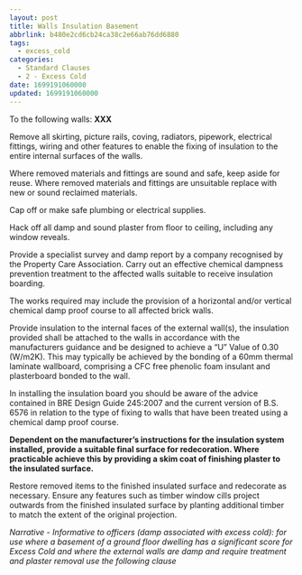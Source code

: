 ```yaml
---
layout: post
title: Walls Insulation Basement
abbrlink: b480e2cd6cb24ca38c2e66ab76dd6880
tags:
  - excess_cold
categories:
  - Standard Clauses
  - 2 - Excess Cold
date: 1699191060000
updated: 1699191060000
---
```


To the following walls: **XXX**

Remove all skirting, picture rails, coving, radiators, pipework, electrical fittings, wiring and other features to enable the fixing of insulation to the entire internal surfaces of the walls.

Where removed materials and fittings are sound and safe, keep aside for reuse. Where removed materials and fittings are unsuitable replace with new or sound reclaimed materials.

Cap off or make safe plumbing or electrical supplies.

Hack off all damp and sound plaster from floor to ceiling, including any window reveals.

Provide a specialist survey and damp report by a company recognised by the Property Care Association. Carry out an effective chemical dampness prevention treatment to the affected walls suitable to receive insulation boarding.

The works required may include the provision of a horizontal and/or vertical chemical damp proof course to all affected brick walls.

Provide insulation to the internal faces of the external wall(s), the insulation provided shall be attached to the walls in accordance with the manufacturers guidance and be designed to achieve a “U” Value of 0.30 (W/m2K). This may typically be achieved by the bonding of a 60mm thermal laminate wallboard, comprising a CFC free phenolic foam insulant and plasterboard bonded to the wall.

In installing the insulation board you should be aware of the advice contained in BRE Design Guide 245:2007 and the current version of B.S. 6576 in relation to the type of fixing to walls that have been treated using a chemical damp proof course.

**Dependent on the manufacturer’s instructions for the insulation system installed, provide a suitable final surface for redecoration. Where practicable achieve this by providing a skim coat of finishing plaster to the insulated surface.**

Restore removed items to the finished insulated surface and redecorate as necessary. Ensure any features such as timber window cills project outwards from the finished insulated surface by planting additional timber to match the extent of the original projection.

*Narrative - Informative to officers (damp associated with excess cold): for use where a basement of a ground floor dwelling has a significant score for Excess Cold and where the external walls are damp and require treatment and plaster removal use the following clause*
